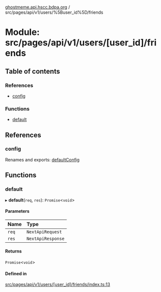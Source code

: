 [ghostmeme.api.hscc.bdpa.org][1] / src/pages/api/v1/users/%5Buser_id%5D/friends

# Module: src/pages/api/v1/users/\[user_id]/friends

## Table of contents

### References

- [config][2]

### Functions

- [default][3]

## References

### config

Renames and exports: [defaultConfig][4]

## Functions

### default

▸ **default**(`req`, `res`): `Promise`<`void`>

#### Parameters

| Name  | Type              |
| :---- | :---------------- |
| `req` | `NextApiRequest`  |
| `res` | `NextApiResponse` |

#### Returns

`Promise`<`void`>

#### Defined in

[src/pages/api/v1/users/\[user_id\]/friends/index.ts:13][5]

[1]: ../README.md
[2]: src_pages_api_v1_users__user_id__friends.md#config
[3]: src_pages_api_v1_users__user_id__friends.md#default
[4]: src_backend_middleware.md#defaultconfig

[5]:
https://github.com/nhscc/ghostmeme.api.hscc.bdpa.org/blob/314b1d1/src/pages/api/v1/users/[user_id]/friends/index.ts#L13
